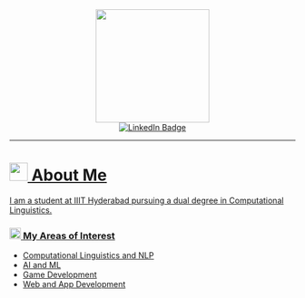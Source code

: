 <div id="header" align="center">
  <img src="https://static.wikia.nocookie.net/omori/images/e/e1/Forest_Bunny_%28Happy%29.gif/revision/latest?cb=20210409213142&format=original" width="200"/>
  <div id="badges">
    <a href="https://www.linkedin.com/in/ayan-d-ab4870137/">
      <img src="https://img.shields.io/badge/LinkedIn-blue?style=for-the-badge&logo=linkedin&logoColor=white" alt="LinkedIn Badge"/>
<!--     <a href="https://twitter.com/Advin4603">
      <img src="https://img.shields.io/badge/Twitter-blue?style=for-the-badge&logo=twitter&logoColor=white" alt="Twitter Badge"/>
    </a> -->
  </div>
</div>


  
---
<h1><img height="32rem" src="https://user-images.githubusercontent.com/52855044/207116468-74d47c29-9efc-4e26-b0a4-d52391010a43.gif" /> About Me</h1>

I am a student at IIIT Hyderabad pursuing a dual degree in Computational Linguistics.
  
<h3><img height="20rem" src="https://static.wikia.nocookie.net/omori/images/0/03/BunBunnyWalk.gif/revision/latest?cb=20210530091211&format=original" /> My Areas of Interest</h3>
 
 - Computational Linguistics and NLP
 - AI and ML
 - Game Development
 - Web and App Development

  <!--
  <h3><img height="24rem" src="https://static.wikia.nocookie.net/omori/images/5/56/SpaceBunnyWalk.gif/revision/latest?cb=20210530092811&format=original" /> Languages and Tools</h3>
  <div>
<img src="https://raw.githubusercontent.com/devicons/devicon/1119b9f84c0290e0f0b38982099a2bd027a48bf1/icons/bash/bash-original.svg" width="50rem" title="bash" alt="bash" />
<img src="https://raw.githubusercontent.com/devicons/devicon/1119b9f84c0290e0f0b38982099a2bd027a48bf1/icons/c/c-original.svg" width="50rem" title="c" alt="c" />
<img src="https://raw.githubusercontent.com/devicons/devicon/1119b9f84c0290e0f0b38982099a2bd027a48bf1/icons/cplusplus/cplusplus-original.svg" width="50rem" title="cplusplus" alt="cplusplus" />
<img src="https://raw.githubusercontent.com/devicons/devicon/1119b9f84c0290e0f0b38982099a2bd027a48bf1/icons/csharp/csharp-original.svg" width="50rem" title="csharp" alt="csharp" />
<img src="https://raw.githubusercontent.com/devicons/devicon/1119b9f84c0290e0f0b38982099a2bd027a48bf1/icons/css3/css3-original.svg" width="50rem" title="css3" alt="css3/css" />
<img src="https://raw.githubusercontent.com/devicons/devicon/1119b9f84c0290e0f0b38982099a2bd027a48bf1/icons/django/django-plain.svg" width="50rem" title="django" alt="django" />
<img src="https://raw.githubusercontent.com/devicons/devicon/1119b9f84c0290e0f0b38982099a2bd027a48bf1/icons/docker/docker-original.svg" width="50rem" title="docker" alt="docker" />
<img src="https://raw.githubusercontent.com/devicons/devicon/1119b9f84c0290e0f0b38982099a2bd027a48bf1/icons/fastapi/fastapi-original.svg" width="50rem" title="fastapi" alt="fastapi" />
<img src="https://raw.githubusercontent.com/devicons/devicon/1119b9f84c0290e0f0b38982099a2bd027a48bf1/icons/flask/flask-original.svg" width="50rem" title="flask" alt="flask" />
<img src="https://raw.githubusercontent.com/devicons/devicon/1119b9f84c0290e0f0b38982099a2bd027a48bf1/icons/html5/html5-original.svg" width="50rem" title="html5" alt="html5/html" />
<img src="https://raw.githubusercontent.com/devicons/devicon/1119b9f84c0290e0f0b38982099a2bd027a48bf1/icons/inkscape/inkscape-original.svg" width="50rem" title="inkscape" alt="inkscape" />
<img src="https://raw.githubusercontent.com/devicons/devicon/1119b9f84c0290e0f0b38982099a2bd027a48bf1/icons/javascript/javascript-original.svg" width="50rem" title="javascript" alt="javascript" />
<img src="https://raw.githubusercontent.com/devicons/devicon/1119b9f84c0290e0f0b38982099a2bd027a48bf1/icons/mongodb/mongodb-original.svg" width="50rem" title="mongodb" alt="mongodb" />
<img src="https://raw.githubusercontent.com/devicons/devicon/1119b9f84c0290e0f0b38982099a2bd027a48bf1/icons/mysql/mysql-original.svg" width="50rem" title="mysql" alt="mysql" />
<img src="https://raw.githubusercontent.com/devicons/devicon/1119b9f84c0290e0f0b38982099a2bd027a48bf1/icons/numpy/numpy-original.svg" width="50rem" title="numpy" alt="numpy" />
<img src="https://raw.githubusercontent.com/devicons/devicon/1119b9f84c0290e0f0b38982099a2bd027a48bf1/icons/python/python-original.svg" width="50rem" title="python" alt="python" />
<img src="https://raw.githubusercontent.com/devicons/devicon/1119b9f84c0290e0f0b38982099a2bd027a48bf1/icons/qt/qt-original.svg" width="50rem" title="qt" alt="qt" />
<img src="https://raw.githubusercontent.com/devicons/devicon/1119b9f84c0290e0f0b38982099a2bd027a48bf1/icons/react/react-original.svg" width="50rem" title="react" alt="react" />
<img src="https://raw.githubusercontent.com/devicons/devicon/1119b9f84c0290e0f0b38982099a2bd027a48bf1/icons/redux/redux-original.svg" width="50rem" title="redux" alt="redux" />
<img src="https://raw.githubusercontent.com/devicons/devicon/1119b9f84c0290e0f0b38982099a2bd027a48bf1/icons/socketio/socketio-original.svg" width="50rem" title="socketio" alt="socketio" />
<img src="https://raw.githubusercontent.com/devicons/devicon/1119b9f84c0290e0f0b38982099a2bd027a48bf1/icons/sqlalchemy/sqlalchemy-original.svg" width="50rem" title="sqlalchemy" alt="sqlalchemy" />
<img src="https://raw.githubusercontent.com/devicons/devicon/1119b9f84c0290e0f0b38982099a2bd027a48bf1/icons/typescript/typescript-original.svg" width="50rem" title="typescript" alt="typescript" />
<img src="https://raw.githubusercontent.com/devicons/devicon/1119b9f84c0290e0f0b38982099a2bd027a48bf1/icons/unity/unity-original.svg" width="50rem" title="unity" alt="unity" />
<img src="https://raw.githubusercontent.com/devicons/devicon/master/icons/rust/rust-plain.svg" width="50rem" title="rust" alt="rust" />


  
  </div>

  <h3><img height="20rem" src="https://static.wikia.nocookie.net/omori/images/3/35/FishBunnyWalk.gif/revision/latest?cb=20220418083346&format=original" /> What am I learning?</h3>
  
  - [Rust](https://www.rust-lang.org/)
  - Deep Learning and Machine Learning
  
  
<!--
**advin4603/advin4603** is a ✨ _special_ ✨ repository because its `README.md` (this file) appears on your GitHub profile.

Here are some ideas to get you started:

- 🔭 I’m currently working on ...
- 🌱 I’m currently learning ...
- 👯 I’m looking to collaborate on ...
- 🤔 I’m looking for help with ...
- 💬 Ask me about ...
- 📫 How to reach me: ...
- 😄 Pronouns: ...
- ⚡ Fun fact: ...
-->
